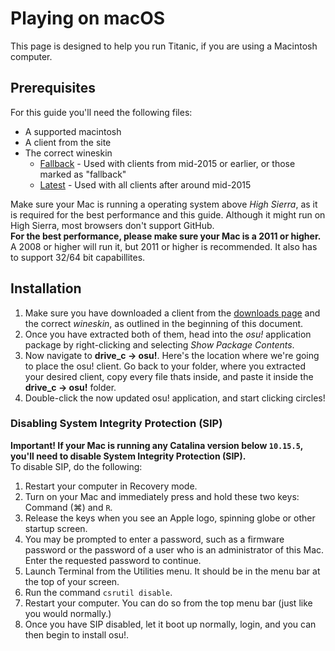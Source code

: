 # Playing on macOS

This page is designed to help you run Titanic, if you are using a Macintosh computer.

## Prerequisites

For this guide you'll need the following files:

- A supported macintosh
- A client from the site
- The correct wineskin
    - [Fallback](https://cdn.titanic.sh/public/osx/osx-fallback.base.zip) - Used with clients from mid-2015 or earlier, or those marked as "fallback"
    - [Latest](https://cdn.titanic.sh/public/osx/osx-latest.base.zip) - Used with all clients after around mid-2015

Make sure your Mac is running a operating system above *High Sierra*, as it is required for the best performance and this guide. Although it might run on High Sierra, most browsers don't support GitHub.  
**For the best performance, please make sure your Mac is a 2011 or higher.** A 2008 or higher will run it, but 2011 or higher is recommended. It also has to support 32/64 bit capabillites.

## Installation

1. Make sure you have downloaded a client from the [downloads page](https://osu.titanic.sh/download/) and the correct *wineskin*, as outlined in the beginning of this document.
2. Once you have extracted both of them, head into the *osu!* application package by right-clicking and selecting *Show Package Contents*.
3. Now navigate to **drive_c -> osu!**. Here's the location where we're going to place the osu! client. Go back to your folder, where you extracted your desired client, copy every file thats inside, and paste it inside the **drive_c -> osu!** folder.
4. Double-click the now updated osu! application, and start clicking circles!

### Disabling System Integrity Protection (SIP)

**Important! If your Mac is running any Catalina version below `10.15.5`, you'll need to disable System Integrity Protection (SIP).**  
To disable SIP, do the following:

1. Restart your computer in Recovery mode.
2. Turn on your Mac and immediately press and hold these two keys: Command (⌘) and `R`.
3. Release the keys when you see an Apple logo, spinning globe or other startup screen.
4. You may be prompted to enter a password, such as a firmware password or the password of a user who is an administrator of this Mac. Enter the requested password to continue.
5. Launch Terminal from the Utilities menu. It should be in the menu bar at the top of your screen.
6. Run the command `csrutil disable`.
7. Restart your computer. You can do so from the top menu bar (just like you would normally.)
8. Once you have SIP disabled, let it boot up normally, login, and you can then begin to install osu!.
